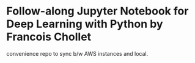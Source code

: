 # Follow-along Jupyter Notebook for Deep Learning with Python by Francois Chollet

convenience repo to sync b/w AWS instances and local.